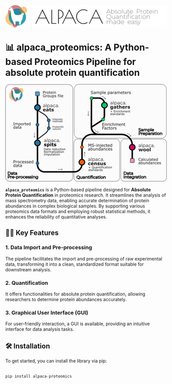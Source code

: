 ![Alt Text](assets/ALPACA_LOGO2.png)

# 📊 **alpaca_proteomics**: A Python-based Proteomics Pipeline for absolute protein quantification

![Alt Text](assets/Fig_1_alpaca.png)

**`alpaca_proteomics`** is a Python-based pipeline designed for **Absolute Protein Quantification** in proteomics research. It streamlines the analysis of mass spectrometry data, enabling accurate determination of protein abundances in complex biological samples. By supporting various proteomics data formats and employing robust statistical methods, it enhances the reliability of quantitative analyses.

## 🧑‍🔬 **Key Features**

### 1. **Data Import and Pre-processing**
The pipeline facilitates the import and pre-processing of raw experimental data, transforming it into a clean, standardized format suitable for downstream analysis.

### 2. **Quantification**
It offers functionalities for absolute protein quantification, allowing researchers to determine protein abundances accurately.

### 3. **Graphical User Interface (GUI)**
For user-friendly interaction, a GUI is available, providing an intuitive interface for data analysis tasks.

## 🛠️ **Installation**

To get started, you can install the library via pip:

```py

pip install alpaca-proteomics
```

